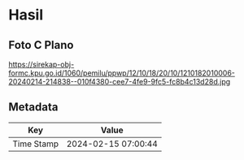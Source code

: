 # Hasil

## Foto C Plano

https://sirekap-obj-formc.kpu.go.id/1060/pemilu/ppwp/12/10/18/20/10/1210182010006-20240214-214838--010f4380-cee7-4fe9-9fc5-fc8b4c13d28d.jpg


## Metadata

| Key        | Value               |
| ---------- | ------------------- |
| Time Stamp | 2024-02-15 07:00:44 |



